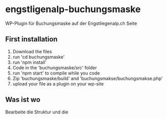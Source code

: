 # engstligenalp-buchungsmaske
WP-Plugin für Buchungsmaske auf der Engstliegenalp.ch Seite


## First installation

1. Download the files
2. run 'cd buchungsmaske'
3. run 'npm install'
4. Code in the 'buchungsmaske/src' folder
5. run 'npm start' to compile while you code
6. Zip 'buchungsmaske/build' and 'buchungsmakse/buchungsmakse.php'
7. upload your file as a plugin on your wp-site

## Was ist wo

Bearbeite die Struktur und die 